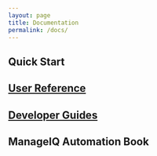 ```yaml
---
layout: page
title: Documentation
permalink: /docs/
---
```


## Quick Start

## [User Reference](reference)

## [Developer Guides](guides/architecture)

## ManageIQ Automation Book

